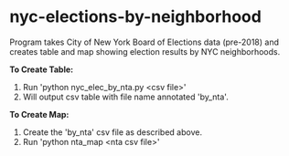 # nyc-elections-by-neighborhood

Program takes City of New York Board of Elections data (pre-2018) and creates table and map showing election results by NYC neighborhoods.

**To Create Table:**
1. Run 'python nyc_elec_by_nta.py \<csv file>\'
2. Will output csv table with file name annotated 'by_nta'.

**To Create Map:**
1. Create the 'by_nta' csv file as described above.
2. Run 'python nta_map \<nta csv file>\'
